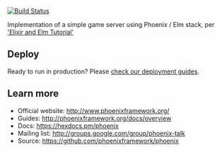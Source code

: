 [![Build Status](https://travis-ci.org/radu/platform.svg?branch=master)](https://travis-ci.org/radu/platform)

Implementation of a simple game server using Phoenix / Elm stack, per ['Elixir and Elm Tutorial'](https://leanpub.com/elixir-elm-tutorial/)

## Deploy

Ready to run in production? Please [check our deployment guides](http://www.phoenixframework.org/docs/deployment).

## Learn more

  * Official website: http://www.phoenixframework.org/
  * Guides: http://phoenixframework.org/docs/overview
  * Docs: https://hexdocs.pm/phoenix
  * Mailing list: http://groups.google.com/group/phoenix-talk
  * Source: https://github.com/phoenixframework/phoenix
